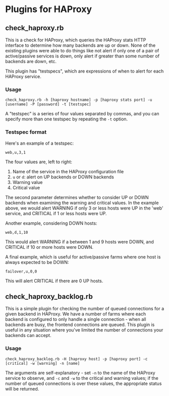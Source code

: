 # Plugins for HAProxy

## check_haproxy.rb

This is a check for HAProxy, which queries the HAProxy stats HTTP interface to
determine how many backends are up or down. None of the existing plugins were able
to do things like not alert if only one of a pair of active/passive services is down,
only alert if greater than some number of backends are down, etc.

This plugin has "testspecs", which are expressions of when to alert for each
HAProxy service.

### Usage

    check_haproxy.rb -h [haproxy hostname] -p [haproxy stats port] -u [username] -P [password] -t [testspec]

A "testspec" is a series of four values separated by commas, and you can specify more
than one testspec by repeating the `-t` option.

### Testspec format

Here's an example of a testspec:

    web,u,3,1

The four values are, left to right:
  1. Name of the service in the HAProxy configuration file
  2. `u` or `d`: alert on UP backends or DOWN backends
  3. Warning value
  4. Critical value 

The second parameter determines whether to consider UP or DOWN backends when
examining the warning and critical values. In the example above, we would alert
WARNING if only 3 or less hosts were UP in the 'web' service, and CRITICAL if 
1 or less hosts were UP.

Another example, considering DOWN hosts:

    web,d,1,10

This would alert WARNING if a between 1 and 9 hosts were DOWN, and CRITICAL if
10 or more hosts were DOWN.

A final example, which is useful for active/passive farms where one host is
always expected to be DOWN:

    failover,u,0,0

This will alert CRITICAL if there are 0 UP hosts.

## check_haproxy_backlog.rb

This is a simple plugin for checking the number of queued connections for
a given backend in HAProxy. We have a number of farms where each backend is
configured to only handle a single connection - when all backends are busy, the frontend
connections are queued. This plugin is useful in any situation where you've limited
the number of connections your backends can accept.

### Usage

    check_haproxy_backlog.rb -H [haproxy host] -p [haproxy port] -c [critical] -w [warning] -n [name]

The arguments are self-explanatory - set `-n` to the name of the HAProxy service to observe,
and `-c` and `-w` to the critical and warning values; if the number of queued connections is
over these values, the appropriate status will be returned.
